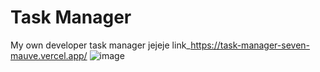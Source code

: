 #  Task Manager
My own developer task manager jejeje
link_https://task-manager-seven-mauve.vercel.app/
![image](https://github.com/user-attachments/assets/b4c4d420-6ace-4a16-94f5-0ea4a3734acc)
